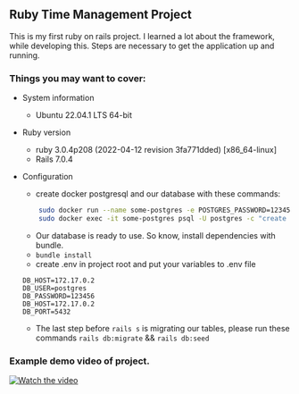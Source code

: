## Ruby Time Management Project 
This is my first ruby on rails project. I learned a lot about the framework, while developing this. Steps are necessary to get the application up and running.

### Things you may want to cover:
* System information
    - Ubuntu 22.04.1 LTS 64-bit

* Ruby version
    - ruby 3.0.4p208 (2022-04-12 revision 3fa771dded) [x86_64-linux]
    - Rails 7.0.4

* Configuration
    - create docker postgresql and our database with these commands:
    ```.bash 
        sudo docker run --name some-postgres -e POSTGRES_PASSWORD=123456 -d postgres
        sudo docker exec -it some-postgres psql -U postgres -c "create database time_management_development" 
    ```
    - Our database is ready to use. So know, install dependencies with bundle.
    - ```bundle install```
    - create .env in project root and put your variables to .env file
    ```.env
    DB_HOST=172.17.0.2
    DB_USER=postgres
    DB_PASSWORD=123456
    DB_HOST=172.17.0.2
    DB_PORT=5432
    ```
    - The last step before ```rails s``` is migrating our tables, please run these commands ```rails db:migrate``` && ```rails db:seed```
    

### Example demo video of project.
[![Watch the video](https://i.ibb.co/x6Wvf1j/denemee.png)](https://vimeo.com/777277277)

